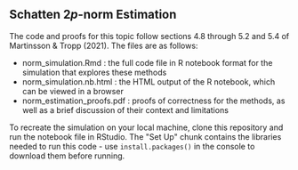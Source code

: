 ## Schatten 2*p*-norm Estimation

The code and proofs for this topic follow sections 4.8 through 5.2 and 5.4 of Martinsson & Tropp (2021). The files are as follows:

* norm_simulation.Rmd : the full code file in R notebook format for the simulation that explores these methods
* norm_simulation.nb.html : the HTML output of the R notebook, which can be viewed in a browser
* norm_estimation_proofs.pdf : proofs of correctness for the methods, as well as a brief discussion of their context and limitations

To recreate the simulation on your local machine, clone this repository and run the notebook file in RStudio. The "Set Up" chunk contains the libraries needed to run this code - use `install.packages()` in the console to download them before running.